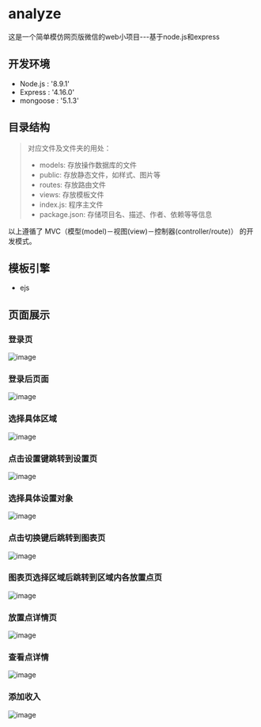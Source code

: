 # analyze
这是一个简单模仿网页版微信的web小项目---基于node.js和express
## 开发环境
- Node.js : '8.9.1'
- Express : '4.16.0'
- mongoose : '5.1.3'
## 目录结构
> 对应文件及文件夹的用处：
> - models: 存放操作数据库的文件
> - public: 存放静态文件，如样式、图片等
> - routes: 存放路由文件
> - views: 存放模板文件
> - index.js: 程序主文件
> - package.json: 存储项目名、描述、作者、依赖等等信息
>   
以上遵循了 MVC（模型(model)－视图(view)－控制器(controller/route)） 的开发模式。
## 模板引擎
- ejs
## 页面展示
### 登录页
![image](https://github.com/gitcai2009/analyze/tree/master/analyze/public/images/10.png)
### 登录后页面
![image](https://github.com/gitcai2009/analyze/tree/master/analyze/public/images/2.png)
### 选择具体区域
![image](https://github.com/gitcai2009/analyze/tree/master/analyze/public/images/3.png)
### 点击设置键跳转到设置页
![image](https://github.com/gitcai2009/analyze/tree/master/analyze/public/images/4.png)
### 选择具体设置对象
![image](https://github.com/gitcai2009/analyze/tree/master/analyze/public/images/5.png)
### 点击切换键后跳转到图表页
![image](https://github.com/gitcai2009/analyze/tree/master/analyze/public/images/1.png)
### 图表页选择区域后跳转到区域内各放置点页
![image](https://github.com/gitcai2009/analyze/tree/master/analyze/public/images/6.png)
### 放置点详情页
![image](https://github.com/gitcai2009/analyze/tree/master/analyze/public/images/7.png)
### 查看点详情
![image](https://github.com/gitcai2009/analyze/tree/master/analyze/public/images/8.png)
### 添加收入
![image](https://github.com/gitcai2009/analyze/tree/master/analyze/public/images/9.png)
